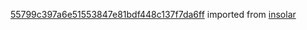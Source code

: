 [55799c397a6e51553847e81bdf448c137f7da6ff](https://github.com/insolar/insolar/commit/55799c397a6e51553847e81bdf448c137f7da6ff) imported from [insolar](https://github.com/insolar/insolar)

